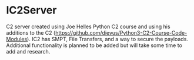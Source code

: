 # IC2Server
C2 server created using Joe Helles Python C2 course and using his additions to the C2 (https://github.com/dievus/Python3-C2-Course-Code-Modules).
IC2 has SMPT, File Transfers, and a way to secure the payloads. Additional functionality is planned to be added but will take some time to add and research.
